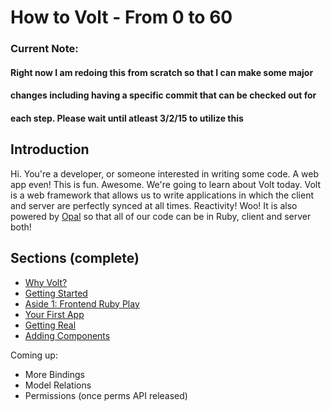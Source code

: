 # How to Volt - From 0 to 60
### Current Note:
#### Right now I am redoing this from scratch so that I can make some major 
#### changes including having a specific commit that can be checked out for 
#### each step. Please wait until atleast 3/2/15 to utilize this

## Introduction
Hi. You're a developer, or someone interested in writing some code. A web app even! This is fun. Awesome.
We're going to learn about Volt today. Volt is a web framework that allows us to write applications in which
the client and server are perfectly synced at all times. Reactivity! Woo! It is also powered by [Opal](link) so that all of our code can be in Ruby, client and server both!

## Sections (complete)
- [Why Volt?](part_1.md)
- [Getting Started](part_2.md)
- [Aside 1: Frontend Ruby Play](aside_1.md)
- [Your First App](part_3.md)
- [Getting Real](part_4.md)
- [Adding Components](part_5.md)

Coming up:
- More Bindings
- Model Relations
- Permissions (once perms API released)
